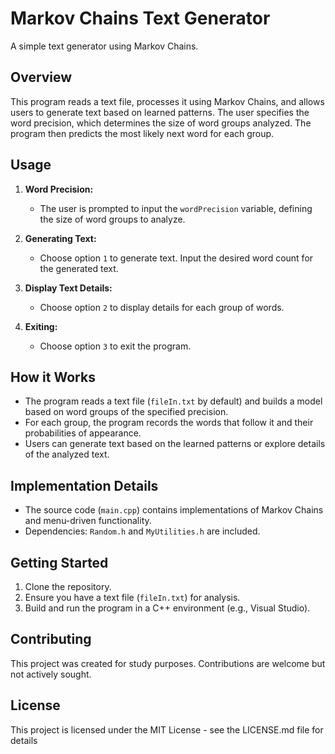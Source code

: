 # Markov Chains Text Generator

A simple text generator using Markov Chains.

## Overview

This program reads a text file, processes it using Markov Chains, and allows users to generate text based on learned patterns. The user specifies the word precision, which determines the size of word groups analyzed. The program then predicts the most likely next word for each group.

## Usage

1. **Word Precision:**
   - The user is prompted to input the `wordPrecision` variable, defining the size of word groups to analyze.

2. **Generating Text:**
   - Choose option `1` to generate text. Input the desired word count for the generated text.

3. **Display Text Details:**
   - Choose option `2` to display details for each group of words.
   
4. **Exiting:**
   - Choose option `3` to exit the program.

## How it Works

- The program reads a text file (`fileIn.txt` by default) and builds a model based on word groups of the specified precision.
- For each group, the program records the words that follow it and their probabilities of appearance.
- Users can generate text based on the learned patterns or explore details of the analyzed text.

## Implementation Details

- The source code (`main.cpp`) contains implementations of Markov Chains and menu-driven functionality.
- Dependencies: `Random.h` and `MyUtilities.h` are included.

## Getting Started

1. Clone the repository.
2. Ensure you have a text file (`fileIn.txt`) for analysis.
3. Build and run the program in a C++ environment (e.g., Visual Studio).

## Contributing

This project was created for study purposes. Contributions are welcome but not actively sought.

## License

This project is licensed under the MIT License - see the LICENSE.md file for details
